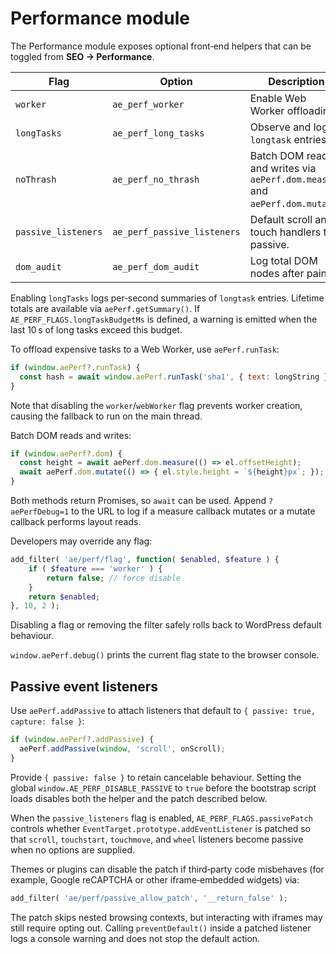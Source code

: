 # Performance module

The Performance module exposes optional front‑end helpers that can be toggled from **SEO → Performance**.

| Flag | Option | Description |
| --- | --- | --- |
| `worker` | `ae_perf_worker` | Enable Web Worker offloading. |
| `longTasks` | `ae_perf_long_tasks` | Observe and log `longtask` entries. |
| `noThrash` | `ae_perf_no_thrash` | Batch DOM reads and writes via `aePerf.dom.measure` and `aePerf.dom.mutate`. |
| `passive_listeners` | `ae_perf_passive_listeners` | Default scroll and touch handlers to passive. |
| `dom_audit` | `ae_perf_dom_audit` | Log total DOM nodes after paint. |

Enabling `longTasks` logs per‑second summaries of `longtask` entries. Lifetime totals are available via `aePerf.getSummary()`. If `AE_PERF_FLAGS.longTaskBudgetMs` is defined, a warning is emitted when the last 10 s of long tasks exceed this budget.

To offload expensive tasks to a Web Worker, use `aePerf.runTask`:

```js
if (window.aePerf?.runTask) {
  const hash = await window.aePerf.runTask('sha1', { text: longString });
}
```

Note that disabling the `worker`/`webWorker` flag prevents worker creation, causing the fallback to run on the main thread.

Batch DOM reads and writes:

```js
if (window.aePerf?.dom) {
  const height = await aePerf.dom.measure(() => el.offsetHeight);
  await aePerf.dom.mutate(() => { el.style.height = `${height}px`; });
}
```

Both methods return Promises, so `await` can be used. Append `?aePerfDebug=1` to the URL to log if a measure callback mutates or a mutate callback performs layout reads.

Developers may override any flag:

```php
add_filter( 'ae/perf/flag', function( $enabled, $feature ) {
    if ( $feature === 'worker' ) {
        return false; // force disable
    }
    return $enabled;
}, 10, 2 );
```

Disabling a flag or removing the filter safely rolls back to WordPress default behaviour.

`window.aePerf.debug()` prints the current flag state to the browser console.

## Passive event listeners

Use `aePerf.addPassive` to attach listeners that default to `{ passive: true, capture: false }`:

```js
if (window.aePerf?.addPassive) {
  aePerf.addPassive(window, 'scroll', onScroll);
}
```

Provide `{ passive: false }` to retain cancelable behaviour. Setting the global `window.AE_PERF_DISABLE_PASSIVE` to `true` before the bootstrap script loads disables both the helper and the patch described below.

When the `passive_listeners` flag is enabled, `AE_PERF_FLAGS.passivePatch` controls whether `EventTarget.prototype.addEventListener` is patched so that `scroll`, `touchstart`, `touchmove`, and `wheel` listeners become passive when no options are supplied.

Themes or plugins can disable the patch if third‑party code misbehaves (for example, Google reCAPTCHA or other iframe‑embedded widgets) via:

```php
add_filter( 'ae/perf/passive_allow_patch', '__return_false' );
```

The patch skips nested browsing contexts, but interacting with iframes may still require opting out. Calling `preventDefault()` inside a patched listener logs a console warning and does not stop the default action.
